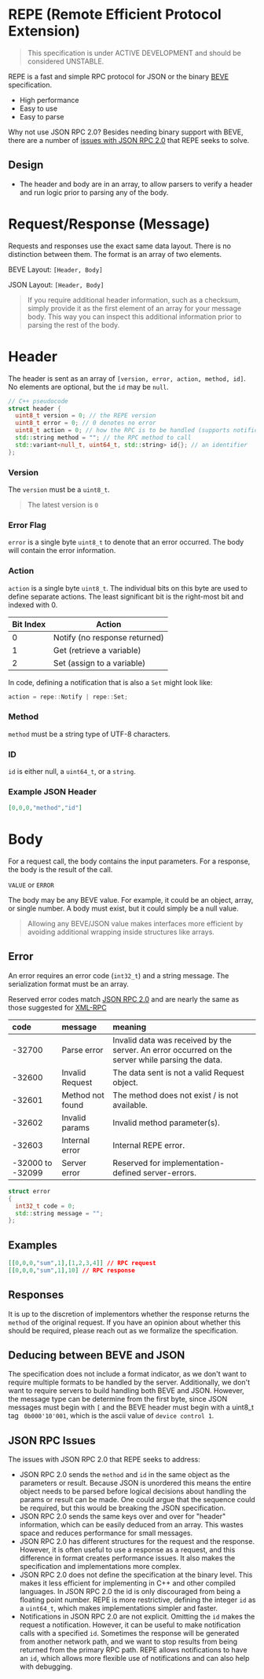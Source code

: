 # REPE (Remote Efficient Protocol Extension)

> This specification is under ACTIVE DEVELOPMENT and should be considered UNSTABLE.

REPE is a fast and simple RPC protocol for JSON or the binary [BEVE](https://github.com/stephenberry/beve) specification.

- High performance
- Easy to use
- Easy to parse

Why not use JSON RPC 2.0? Besides needing binary support with BEVE, there are a number of [issues with JSON RPC 2.0](#json-rpc-issues) that REPE seeks to solve.

## Design

- The header and body are in an array, to allow parsers to verify a header and run logic prior to parsing any of the body.

# Request/Response (Message)

Requests and responses use the exact same data layout. There is no distinction between them. The format is an array of two elements.

BEVE Layout: `[Header, Body]`

JSON Layout: `[Header, Body]`

> If you require additional header information, such as a checksum, simply provide it as the first element of an array for your message body. This way you can inspect this additional information prior to parsing the rest of the body.

# Header

The header is sent as an array of `[version, error, action, method, id]`. No elements are optional, but the `id`  may be `null`.

```c++
// C++ pseudocode
struct header {
  uint8_t version = 0; // the REPE version
  uint8_t error = 0; // 0 denotes no error
  uint8_t action = 0; // how the RPC is to be handled (supports notifications and more)
  std::string method = ""; // the RPC method to call
  std::variant<null_t, uint64_t, std::string> id{}; // an identifier
};
```

### Version

The `version` must be a `uint8_t`.

> The latest version is `0`

### Error Flag

`error` is a single byte `uint8_t` to denote that an error occurred. The body will contain the error information.

### Action

`action` is a single byte `uint8_t`. The individual bits on this byte are used to define separate actions. The least significant bit is the right-most bit and indexed with 0.

| Bit Index | Action                        |
| --------- | ----------------------------- |
| 0         | Notify (no response returned) |
| 1         | Get (retrieve a variable)     |
| 2         | Set (assign to a variable)    |

In code, defining a notification that is also a `Set` might look like:

```c++
action = repe::Notify | repe::Set;
```

### Method

`method` must be a string type of UTF-8 characters.

### ID

`id` is either null, a `uint64_t`, or a `string`.

### Example JSON Header

```json
[0,0,0,"method","id"]
```

# Body

For a request call, the body contains the input parameters. For a response, the body is the result of the call.

`VALUE` or `ERROR`

The body may be any BEVE value. For example, it could be an object, array, or single number. A body must exist, but it could simply be a null value.

> Allowing any BEVE/JSON value makes interfaces more efficient by avoiding additional wrapping inside structures like arrays.

## Error

An error requires an error code (`int32_t`) and a string message. The serialization format must be an array.

Reserved error codes match [JSON RPC 2.0](https://www.jsonrpc.org/specification) and are nearly the same as those suggested for [XML-RPC](http://xmlrpc-epi.sourceforge.net/specs/rfc.fault_codes.php)

| code             | message          | meaning                                                      |
| :--------------- | :--------------- | :----------------------------------------------------------- |
| -32700           | Parse error      | Invalid data was received by the server. An error occurred on the server while parsing the data. |
| -32600           | Invalid Request  | The data sent is not a valid Request object.                 |
| -32601           | Method not found | The method does not exist / is not available.                |
| -32602           | Invalid params   | Invalid method parameter(s).                                 |
| -32603           | Internal error   | Internal REPE error.                                         |
| -32000 to -32099 | Server error     | Reserved for implementation-defined server-errors.           |

```c++
struct error
{
  int32_t code = 0;
  std::string message = "";
};
```

## Examples

```json
[[0,0,0,"sum",1],[1,2,3,4]] // RPC request
[[0,0,0,"sum",1],10] // RPC response
```

## Responses

It is up to the discretion of implementors whether the response returns the `method` of the original request. If you have an opinion about whether this should be required, please reach out as we formalize the specification.

## Deducing between BEVE and JSON

The specification does not include a format indicator, as we don't want to require multiple formats to be handled by the server. Additionally, we don't want to require servers to build handling both BEVE and JSON. However, the message type can be determine from the first byte, since JSON messages must begin with `[` and the BEVE header must begin with a uint8_t tag ` 0b000'10'001`, which is the ascii value of `device control 1`.

## JSON RPC Issues

The issues with JSON RPC 2.0 that REPE seeks to address:
- JSON RPC 2.0 sends the `method` and `id` in the same object as the parameters or result. Because JSON is unordered this means the entire object needs to be parsed before logical decisions about handling the params or result can be made. One could argue that the sequence could be required, but this would be breaking the JSON specification.
- JSON RPC 2.0 sends the same keys over and over for "header" information, which can be easily deduced from an array. This wastes space and reduces performance for small messages.
- JSON RPC 2.0 has different structures for the request and the response. However, it is often useful to use a response as a request, and this difference in format creates performance issues. It also makes the specification and implementations more complex.
- JSON RPC 2.0 does not define the specification at the binary level. This makes it less efficient for implementing in C++ and other compiled languages. In JSON RPC 2.0 the id is only discouraged from being a floating point number. REPE is more restrictive, defining the integer `id` as a `uint64_t`, which makes implementations simpler and faster.
- Notifications in JSON RPC 2.0 are not explicit. Omitting the `id` makes the request a notification. However, it can be useful to make notification calls with a specified `id`. Sometimes the response will be generated from another network path, and we want to stop results from being returned from the primary RPC path. REPE allows notifications to have an `id`, which allows more flexible use of notifications and can also help with debugging.
